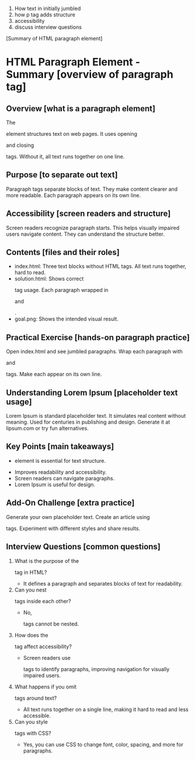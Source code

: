 1. How text in initially jumbled
2. how p tag adds structure
3. accessibility
4. discuss interview questions

[Summary of HTML paragraph element]
# HTML Paragraph Element - Summary [overview of paragraph tag]

## Overview [what is a paragraph element]
The <p> element structures text on web pages.
It uses opening <p> and closing </p> tags.
Without it, all text runs together on one line.

## Purpose [to separate out text]
Paragraph tags separate blocks of text.
They make content clearer and more readable.
Each paragraph appears on its own line.

## Accessibility [screen readers and structure]
Screen readers recognize paragraph starts.
This helps visually impaired users navigate content.
They can understand the structure better.

## Contents [files and their roles]
- index.html: Three text blocks without HTML tags.
All text runs together, hard to read.
- solution.html: Shows correct <p> tag usage.
Each paragraph wrapped in <p> and </p>.
- goal.png: Shows the intended visual result.

## Practical Exercise [hands-on paragraph practice]
Open index.html and see jumbled paragraphs.
Wrap each paragraph with <p> and </p> tags.
Make each appear on its own line.

## Understanding Lorem Ipsum [placeholder text usage]
Lorem Ipsum is standard placeholder text.
It simulates real content without meaning.
Used for centuries in publishing and design.
Generate it at lipsum.com or try fun alternatives.

## Key Points [main takeaways]
- <p> element is essential for text structure.
- Improves readability and accessibility.
- Screen readers can navigate paragraphs.
- Lorem Ipsum is useful for design.

## Add-On Challenge [extra practice]
Generate your own placeholder text.
Create an article using <p> tags.
Experiment with different styles and share results. 

## Interview Questions [common questions]

1. What is the purpose of the <p> tag in HTML?
   - It defines a paragraph and separates blocks of text for readability.
2. Can you nest <p> tags inside each other?
   - No, <p> tags cannot be nested.
3. How does the <p> tag affect accessibility?
   - Screen readers use <p> tags to identify paragraphs, improving navigation for visually impaired users.
4. What happens if you omit <p> tags around text?
   - All text runs together on a single line, making it hard to read and less accessible.
5. Can you style <p> tags with CSS?
   - Yes, you can use CSS to change font, color, spacing, and more for paragraphs. 